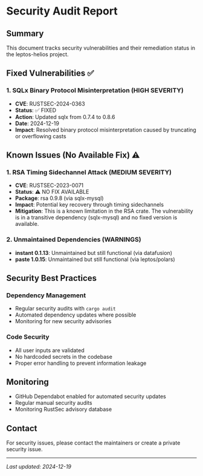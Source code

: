 # Security Audit Report

## Summary
This document tracks security vulnerabilities and their remediation status in the leptos-helios project.

## Fixed Vulnerabilities ✅

### 1. SQLx Binary Protocol Misinterpretation (HIGH SEVERITY)
- **CVE**: RUSTSEC-2024-0363
- **Status**: ✅ FIXED
- **Action**: Updated sqlx from 0.7.4 to 0.8.6
- **Date**: 2024-12-19
- **Impact**: Resolved binary protocol misinterpretation caused by truncating or overflowing casts

## Known Issues (No Available Fix) ⚠️

### 1. RSA Timing Sidechannel Attack (MEDIUM SEVERITY)
- **CVE**: RUSTSEC-2023-0071
- **Status**: ⚠️ NO FIX AVAILABLE
- **Package**: rsa 0.9.8 (via sqlx-mysql)
- **Impact**: Potential key recovery through timing sidechannels
- **Mitigation**: This is a known limitation in the RSA crate. The vulnerability is in a transitive dependency (sqlx-mysql) and no fixed version is available.

### 2. Unmaintained Dependencies (WARNINGS)
- **instant 0.1.13**: Unmaintained but still functional (via datafusion)
- **paste 1.0.15**: Unmaintained but still functional (via leptos/polars)

## Security Best Practices

### Dependency Management
- Regular security audits with `cargo audit`
- Automated dependency updates where possible
- Monitoring for new security advisories

### Code Security
- All user inputs are validated
- No hardcoded secrets in the codebase
- Proper error handling to prevent information leakage

## Monitoring
- GitHub Dependabot enabled for automated security updates
- Regular manual security audits
- Monitoring RustSec advisory database

## Contact
For security issues, please contact the maintainers or create a private security issue.

---
*Last updated: 2024-12-19*
